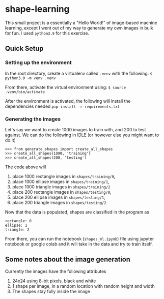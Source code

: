 # shape-learning
This small project is a essentially a "Hello World!" of image-based machine learning, except I went out of my way to generate my own images in bulk for fun. I used `python3.9` for this exercise.

## Quick Setup
### Setting up the environment
In the root directory, create a virtualenv called `.venv` with the following:
`$ python3.9 -m venv .venv`

From there, activate the virtual environment using:
`$ source .venv/bin/activate`

After the environment is activated, the following will install the dependencies needed
`pip install -r requirements.txt`

### Generating the images
Let's say we want to create 1000 images to train with, and 200 to test against. We can do the following in IDLE (or however else you might want to do it)

```
>>> from generate_shapes import create_all_shapes
>>> create_all_shapes(1000, 'training')
>>> create_all_shapes(200, 'testing')
```

The code above will 
1. place 1000 rectangle images in `shapes/training/0`,
2. place 1000 ellipse images in `shapes/training/1`,
3. place 1000 triangle images in `shapes/training/2`
4. place 200 rectangle images in `shapes/testing/0`,
5. place 200 ellipse images in `shapes/testing/1`,
6. place 200 triangle images in `shapes/testing/2`

Now that the data is populated, shapes are classified in the program as 
```
rectangle: 0
ellipse: 1
triangle: 2
```

From there, you can run the notebook (`shapes_ml.ipynb`) file using jupyter notebook or google colab and it will take in the data and try to train itself. 


## Some notes about the image generation
Currently the images have the following attributes
1. 24x24 using 8-bit pixels, black and white
2. 1 shape per image, in a random location with random height and width 
3. The shapes stay fully inside the image
